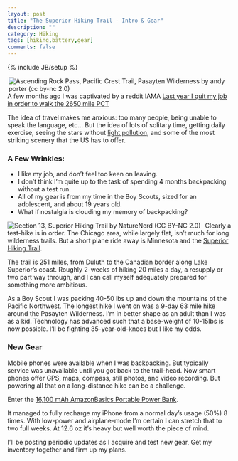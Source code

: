 ```yaml
---
layout: post
title: "The Superior Hiking Trail - Intro & Gear"
description: ""
category: Hiking
tags: [hiking,battery,gear]
comments: false
---
```

{% include JB/setup %}

[<img align="right" alt="Ascending Rock Pass, Pacific Crest Trail, Pasayten Wilderness by andy porter (cc by-nc 2.0)" src="https://farm9.staticflickr.com/8284/7718097420_a996fec69d_n.jpg">](https://www.flickr.com/photos/northwesternimages/7718097420)

A few months ago I was captivated by a reddit IAMA [Last year I quit my job in order to walk the 2650 mile PCT](https://www.reddit.com/r/videos/comments/48rv22/last_year_i_quit_my_job_in_order_to_walk_the_2650/)

The idea of travel makes me anxious: too many people, being unable to speak the language, etc... But the idea of lots of solitary time, getting daily exercise, seeing the stars without [light pollution](http://darksitefinder.com/maps/world.html), and some of the most striking scenery that the US has to offer.

### A Few Wrinkles:

* I like my job, and don’t feel too keen on leaving.
* I don’t think I’m quite up to the task of spending 4 months backpacking without a test run.
* All of my gear is from my time in the Boy Scouts, sized for an adolescent, and about 19 years old.
* What if nostalgia is clouding my memory of backpacking?

[<img align="left" style="margin-right: 10px" alt="Section 13, Superior Hiking Trail by NatureNerd (CC BY-NC 2.0)" src="https://farm3.staticflickr.com/2948/15497882482_48570acf27_n.jpg">](https://flic.kr/p/pBuGwo)

Clearly a test-hike is in order. The Chicago area, while largely flat, isn’t much for long wilderness trails. But a short plane ride away is Minnesota and the [Superior Hiking Trail](http://www.shta.org/).

The trail is 251 miles, from Duluth to the Canadian border along Lake Superior’s coast. Roughly 2-weeks of hiking 20 miles a day, a resupply or two part way through, and I can call myself adequately prepared for something more ambitious.

As a Boy Scout I was packing 40-50 lbs up and down the mountains of the Pacific Northwest. The longest hike I went on was a 9-day 63 mile hike around the Pasayten Wilderness. I’m in better shape as an adult than I was as a kid. Technology has advanced such that a base-weight of 10-15lbs is now possible. I’ll be fighting 35-year-old-knees but I like my odds.

### New Gear

Mobile phones were available when I was backpacking. But typically service was unavailable until you got back to the trail-head. Now smart phones offer GPS, maps, compass, still photos, and video recording. But powering all that on a long-distance hike can be a challenge.

Enter the [16,100 mAh AmazonBasics Portable Power Bank](http://www.amazon.com/AmazonBasics-Portable-Power-Bank-100/dp/B00ZQ4JQAA?ie=UTF8&psc=1&redirect=true&ref_=oh_aui_detailpage_o03_s00).

It managed to fully recharge my iPhone from a normal day’s usage (50%) 8 times. With low-power and airplane-mode I’m certain I can stretch that to two full weeks. At 12.6 oz it’s heavy but well worth the piece of mind.

I’ll be posting periodic updates as I acquire and test new gear, Get my inventory together and firm up my plans.
